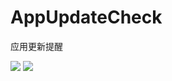# AppUpdateCheck
应用更新提醒

![](https://github.com/GorpelnChen/AppUpdateCheck/blob/master/screenshot/AppUpdateCheck_01.png)
![](https://github.com/GorpelnChen/AppUpdateCheck/blob/master/screenshot/AppUpdateCheck_02.png)

